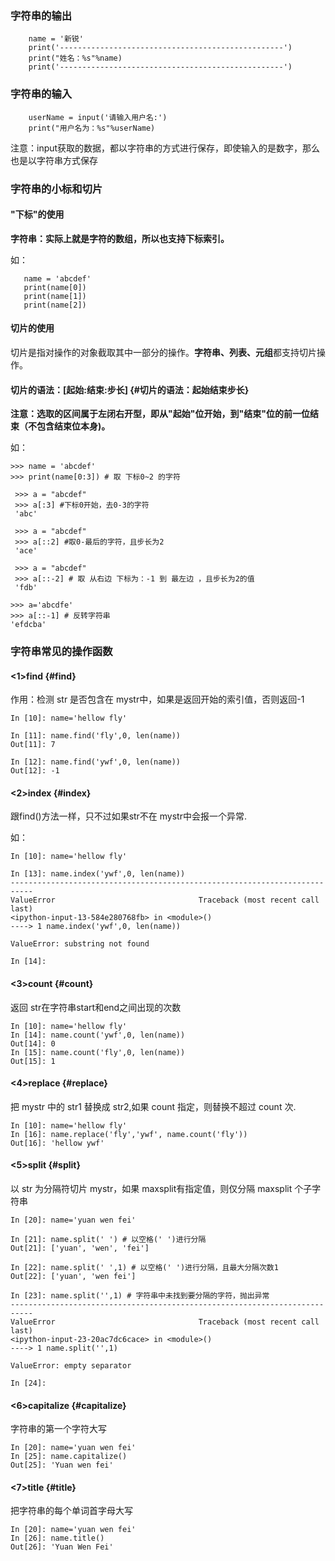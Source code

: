 ### 字符串的输出

```
    name = '新锐'
    print('--------------------------------------------------')
    print("姓名：%s"%name)
    print('--------------------------------------------------')
```

### 字符串的输入

```
    userName = input('请输入用户名:')
    print("用户名为：%s"%userName)
```

注意：input获取的数据，都以字符串的方式进行保存，即使输入的是数字，那么也是以字符串方式保存

### 字符串的小标和切片

#### "下标"的使用

**字符串：实际上就是字符的数组，所以也支持下标索引。**

如：

```
   name = 'abcdef'
   print(name[0])
   print(name[1])
   print(name[2])
```

#### 切片的使用

切片是指对操作的对象截取其中一部分的操作。**字符串、列表、元组**都支持切片操作。

#### 切片的语法：\[起始:结束:步长\] {#切片的语法：起始结束步长}

**注意：选取的区间属于左闭右开型，即从"起始"位开始，到"结束"位的前一位结束（不包含结束位本身\)。**

如：

```
>>> name = 'abcdef'
>>> print(name[0:3]) # 取 下标0~2 的字符
```

```
 >>> a = "abcdef"
 >>> a[:3] #下标0开始，去0-3的字符
 'abc'
```

```
 >>> a = "abcdef"
 >>> a[::2] #取0-最后的字符，且步长为2
 'ace'
```

```
 >>> a = "abcdef"
 >>> a[::-2] # 取 从右边 下标为：-1 到 最左边 ，且步长为2的值 
 'fdb'
```

```
>>> a='abcdfe'
>>> a[::-1] # 反转字符串
'efdcba'
```

### 字符串常见的操作函数

#### &lt;1&gt;find {#find}

作用：检测 str 是否包含在 mystr中，如果是返回开始的索引值，否则返回-1

```
In [10]: name='hellow fly'

In [11]: name.find('fly',0, len(name))
Out[11]: 7

In [12]: name.find('ywf',0, len(name))
Out[12]: -1
```

#### &lt;2&gt;index {#index}

跟find\(\)方法一样，只不过如果str不在 mystr中会报一个异常.

如：

```
In [10]: name='hellow fly'

In [13]: name.index('ywf',0, len(name))
---------------------------------------------------------------------------
ValueError                                Traceback (most recent call last)
<ipython-input-13-584e280768fb> in <module>()
----> 1 name.index('ywf',0, len(name))

ValueError: substring not found

In [14]:
```

#### &lt;3&gt;count {#count}

返回 str在字符串start和end之间出现的次数

```
In [10]: name='hellow fly'
In [14]: name.count('ywf',0, len(name))
Out[14]: 0
In [15]: name.count('fly',0, len(name))
Out[15]: 1
```

#### &lt;4&gt;replace {#replace}

把 mystr 中的 str1 替换成 str2,如果 count 指定，则替换不超过 count 次.

```
In [10]: name='hellow fly'
In [16]: name.replace('fly','ywf', name.count('fly'))
Out[16]: 'hellow ywf'
```

#### &lt;5&gt;split {#split}

以 str 为分隔符切片 mystr，如果 maxsplit有指定值，则仅分隔 maxsplit 个子字符串

```
In [20]: name='yuan wen fei'

In [21]: name.split(' ') # 以空格(' ')进行分隔
Out[21]: ['yuan', 'wen', 'fei']

In [22]: name.split(' ',1) # 以空格(' ')进行分隔，且最大分隔次数1
Out[22]: ['yuan', 'wen fei']

In [23]: name.split('',1) # 字符串中未找到要分隔的字符，抛出异常
---------------------------------------------------------------------------
ValueError                                Traceback (most recent call last)
<ipython-input-23-20ac7dc6cace> in <module>()
----> 1 name.split('',1)

ValueError: empty separator

In [24]:
```

#### &lt;6&gt;capitalize {#capitalize}

字符串的第一个字符大写

```
In [20]: name='yuan wen fei'
In [25]: name.capitalize()
Out[25]: 'Yuan wen fei'
```

#### &lt;7&gt;title {#title}

把字符串的每个单词首字母大写

```
In [20]: name='yuan wen fei'
In [26]: name.title()
Out[26]: 'Yuan Wen Fei'
```



